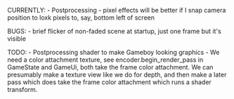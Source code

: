 CURRENTLY:
    - Postprocessing
    - pixel effects will be better if I snap camera position to loxk pixels to, say, bottom left of screen

BUGS:
    - brief flicker of non-faded scene at startup, just one frame but it's visible

TODO:
    - Postprocessing shader to make Gameboy looking graphics
        - We need a color attachment texture, see  encoder.begin_render_pass in GameState and GameUi, both take the frame color attachment. We can presumably make a texture view like we do for depth, and then make a later pass which does take the frame color attachment which runs a shader transform.
